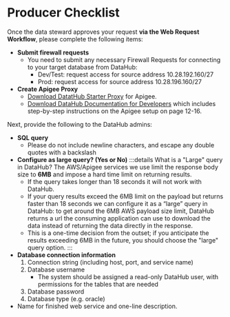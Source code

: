 # Producer Checklist

Once the data steward approves your request **via the Web Request Workflow**, please complete the following items: 

- **Submit firewall requests**
    * You need to submit any necessary Firewall Requests for connecting to your target database from DataHub:
        * Dev/Test: request access for source address 10.28.192.160/27
        * Prod: request access for source address 10.28.196.160/27
- **Create Apigee Proxy**
    * <a href="./assets/datahub-customer-starter.zip" download>Download DatatHub Starter Proxy</a> for Apigee.
    * <a href="./assets/DataHub_Developer_Docs.docx" download>Download DataHub Documentation for Developers</a> which includes step-by-step instructions on the Apigee setup on page 12-16. 

Next, provide the following to the DataHub admins: 

- **SQL query**
  - Please do not include newline characters, and escape any double quotes with a backslash
- **Configure as large query? (Yes or No)**
:::details What is a "Large" query in DataHub?
The AWS/Apigee services we use limit the response body size to **6MB** and impose a hard time limit on returning results. 
  - If the query takes longer than 18 seconds it will not work with DataHub.
  - If your query results exceed the 6MB limit on the payload but returns faster than 18 seconds we can configure it as a “large” query in DataHub: to get around the 6MB AWS payload size limit, DataHub returns a url the consuming application can use to download the data instead of returning the data directly in the response.
  - This is a one-time decision from the outset; if you anticipate the results exceeding 6MB in the future, you should choose the "large" query option. 
:::
- **Database connection information**
  1. Connection string (including host, port, and service name)
  1. Database username
      - The system should be assigned a read-only DataHub user, with permissions for the tables that are needed
  1. Database password
  1. Database type (e.g. oracle)
- Name for finished web service and one-line description.
